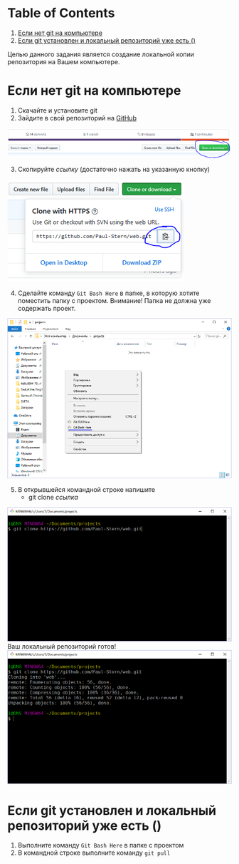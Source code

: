 
# Table of Contents

1.  [Если нет git на компьютере](#orge4edd0a)
2.  [Если git установлен и локальный репозиторий уже есть ()](#org12a12cf)

Целью данного задания является создание локальной копии репозитория на Вашем компьютере.


<a id="orge4edd0a"></a>

# Если нет git на компьютере

1.  Скачайте и установите git
2.  Зайдите в свой репозиторий на [GitHub](http://github.com/)

![img](img/01.PNG)

3.  Скопируйте *ссылку* (достаточно нажать на указанную кнопку)

![img](img/02.PNG)

4.  Сделайте команду `Git Bash Here` в папке, в которую хотите поместить папку с проектом. Внимание! Папка не должна уже содержать проект.

![img](img/03.PNG)

5.  В открывшейся командной строке напишите
    -   git clone *ссылка*

![img](img/04.PNG)
Ваш локальный репозиторий готов!
![img](img/05.PNG)


<a id="org12a12cf"></a>

# Если git установлен и локальный репозиторий уже есть ()

1.  Выполните команду `Git Bash Here` в папке с проектом
2.  В командной строке выполните команду `git pull`

